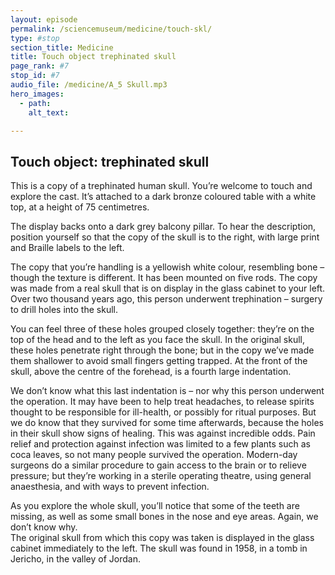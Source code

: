 ```yaml
---
layout: episode
permalink: /sciencemuseum/medicine/touch-skl/
type: #stop
section_title: Medicine
title: Touch object trephinated skull
page_rank: #7
stop_id: #7
audio_file: /medicine/A_5 Skull.mp3
hero_images:
  - path:
    alt_text:

---
```


## Touch object: trephinated skull

This is a copy of a trephinated human skull. You’re welcome to touch and explore the cast. It’s attached to a dark bronze coloured table with a white top, at a height of 75 centimetres.  

The display backs onto a dark grey balcony pillar. To hear the description, position yourself so that the copy of the skull is to the right, with large print and Braille labels to the left.  

The copy that you’re handling is a yellowish white colour, resembling bone – though the texture is different. It has been mounted on five rods. The copy was made from a real skull that is on display in the glass cabinet to your left. Over two thousand years ago, this person underwent trephination – surgery to drill holes into the skull.  

You can feel three of these holes grouped closely together: they’re on the top of the head and to the left as you face the skull. In the original skull, these holes penetrate right through the bone; but in the copy we’ve made them shallower to avoid small fingers getting trapped. At the front of the skull, above the centre of the forehead, is a fourth large indentation.  

We don’t know what this last indentation is – nor why this person underwent the operation. It may have been to help treat headaches, to release spirits thought to be responsible for ill-health, or possibly for ritual purposes. But we do know that they survived for some time afterwards, because the holes in their skull show signs of healing. This was against incredible odds. Pain relief and protection against infection was limited to a few plants such as coca leaves, so not many people survived the operation.  Modern-day surgeons do a similar procedure to gain access to the brain or to relieve pressure; but they’re working in a sterile operating theatre, using general anaesthesia, and with ways to prevent infection.

As you explore the whole skull, you’ll notice that some of the teeth are missing, as well as some small bones in the nose and eye areas. Again, we don’t know why.  
The original skull from which this copy was taken is displayed in the glass cabinet immediately to the left. The skull was found in 1958, in a tomb in Jericho, in the valley of Jordan.

